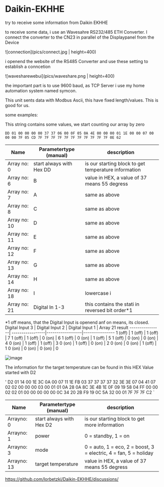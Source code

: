 # Daikin-EKHHE
try to receive some information from Daikin EKHHE

to receive some data, i use an Wavesahre RS232/485 ETH Converter. I connect the converter to the CN23 in parallel of the Displaypanel from the Device

![connection](pics/connect.jpg | height=400)

i openend the website of the RS485 Converter and use these setting to establish a conncetion

![wavesharewebui](pics/waveshare.png | height=400)

the important part is to use 9600 baud, as TCP Server i use my home automation system named symcon. 

This unit sents data with Modbus Ascii, this have fixed length/values. This is good for us.

some examples:

This string contains some values, we start counting our array by zero 

`DD 01 00 00 00 00 37 37 06 00 0F 05 0A 4E 00 00 00 01 1E 00 00 07 00 00 00 7F 05 CD 7F 7F 7F 7F 7F 7F 7F 7F 7F 7F 7F 0E 62`


Name   | Parametertype (manual) | description
-------- | ---------------------------|------------
Array no: 0 | start always with Hex DD | is our starting block to get temperature information
Array no: 6 | B | value in HEX, a value of 37 means 55 degress
Array no: 7 | A | same as above
Array no: 8 | C  | same as above
Array no: 10 | D  | same as above
Array no: 11 | E  | same as above
Array no: 12 | F | same as above
Array no: 13 | G  | same as above
Array no: 14 | H  | same as above
Array no: 18 | I | lowercase i 
Array no: 21 | Digital In 1-3 |  this contains the stati in reversed bit order*1 


*1 off means, that the Digital Input is openend anf on means, its closed. 
Digital Input 3 | Digital Input 2  |  Digital Input 1 | Array 21 result
----------------| -----------------|------------------|----------------
1 (off) |         1 (off) |        1 (off) |        7
1 (off) |         1 (off) |        0 (on) |       6
1 (off) |         0 (on) |       1 (off) |        5
1 (off) |         0 (on) |       0 (on) |        4
0 (on) |         1 (off) |       1 (off) |         3
0 (on) |         1 (off) |        0 (on) |       2
0 (on) |          0 (on) |      1 (off) |        1 
0 (on) |         0 (on) |        0 (on) |       0 

![image](https://github.com/user-attachments/assets/85f3a40f-3937-4740-8774-e49f22c1c5ea)

The information for the target temperature can be found in this HEX Value started with D2

' D2 01 14 00 1E 3C 0A 00 07 11 1E FB 03 37 37 37 37 32 3E 3E 07 04 41 07 02 02 00 00 00 03 00 01 01 0A 28 0A 8C 3E 4B 1E 0F 09 19 58 04 FF 00 00 02 02 01 00 00 00 00 00 0C 34 20 2B F9 19 0C 5A 32 00 01 7F 7F 7F C2 `

Name   | Parametertype (manual) | description
-------- | ---------------------------|------------
Arrayno: 0 | start always with Hex D2 | is our starting block to get more information
Arrayno: 1 | power | 0 = standby, 1 = on
Arrayno: 3 | mode | 0 = auto, 1 = eco, 2 = boost, 3 = electric, 4 = fan, 5 = holiday 
Arrayno: 13 | target temperature |  value in HEX, a value of 37 means 55 degress

https://github.com/lorbetzki/Daikin-EKHHE/discussions/
